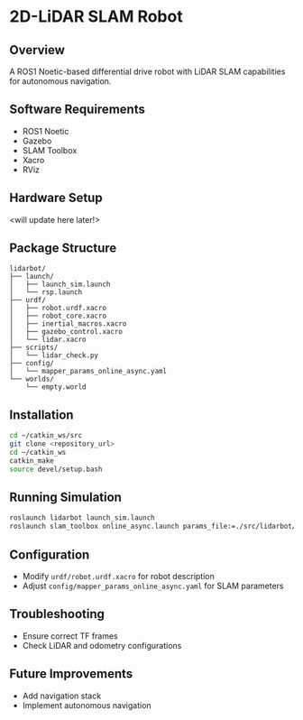 # 2D-LiDAR SLAM Robot 

## Overview
A ROS1 Noetic-based differential drive robot with LiDAR SLAM capabilities for autonomous navigation.

## Software Requirements
- ROS1 Noetic
- Gazebo
- SLAM Toolbox
- Xacro
- RViz

## Hardware Setup
<will update here later!>

## Package Structure
```
lidarbot/
├── launch/
│   ├── launch_sim.launch
│   └── rsp.launch
├── urdf/
│   ├── robot.urdf.xacro
│   ├── robot_core.xacro
│   ├── inertial_macros.xacro
│   ├── gazebo_control.xacro
│   └── lidar.xacro
├── scripts/
│   └── lidar_check.py
├── config/
│   └── mapper_params_online_async.yaml
└── worlds/
    └── empty.world
```

## Installation
```bash
cd ~/catkin_ws/src
git clone <repository_url>
cd ~/catkin_ws
catkin_make
source devel/setup.bash
```
   
## Running Simulation
```bash
roslaunch lidarbot launch_sim.launch
roslaunch slam_toolbox online_async.launch params_file:=./src/lidarbot/config/mapper_params_online_async.yaml use_sim_time:=true
   ```

## Configuration
- Modify `urdf/robot.urdf.xacro` for robot description
- Adjust `config/mapper_params_online_async.yaml` for SLAM parameters

## Troubleshooting
- Ensure correct TF frames
- Check LiDAR and odometry configurations

## Future Improvements
- Add navigation stack
- Implement autonomous navigation
